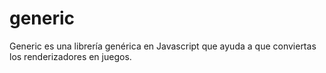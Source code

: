 generic
=======

Generic es una librería genérica en Javascript que ayuda a que conviertas los renderizadores en juegos.
